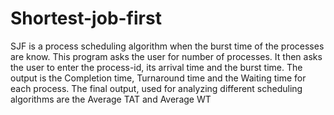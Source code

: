 # Shortest-job-first
SJF is a process scheduling algorithm when the burst time of the processes are know.
This program asks the user for number of processes.
It then asks the user to enter the process-id, its arrival time and the burst time.
The output is the Completion time, Turnaround time and the Waiting time for each process.
The final output, used for analyzing different scheduling algorithms are the Average TAT and Average WT
